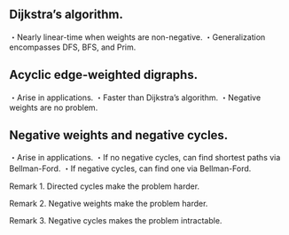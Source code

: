 

## Dijkstra’s algorithm.
・Nearly linear-time when weights are non-negative. 
・Generalization encompasses DFS, BFS, and Prim.
## Acyclic edge-weighted digraphs.
・Arise in applications.
・Faster than Dijkstra’s algorithm. 
・Negative weights are no problem.
## Negative weights and negative cycles.
・Arise in applications.
・If no negative cycles, can find shortest paths via Bellman-Ford. 
・If negative cycles, can find one via Bellman-Ford.



Remark 1. Directed cycles make the problem harder. 

Remark 2. Negative weights make the problem harder. 

Remark 3. Negative cycles makes the problem intractable.